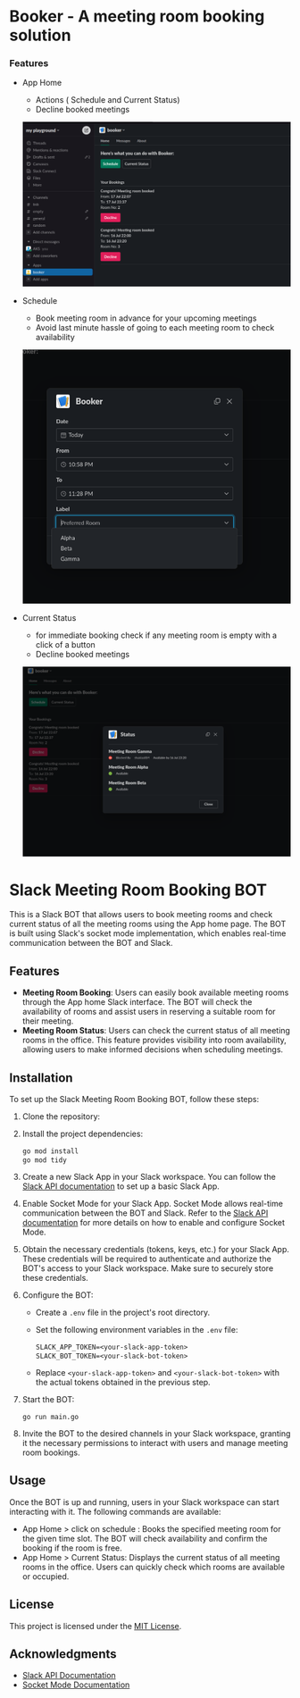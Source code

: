 # Booker - A meeting room booking solution

### Features

- App Home

  - Actions ( Schedule and Current Status)
  - Decline booked meetings

  ![Alt text](home.png)
- Schedule

  - Book meeting room in advance for your upcoming meetings
  - Avoid last minute hassle of going to each meeting room to check availability

  ![Alt text](schedule.png)
- Current Status

  - for immediate booking check if any meeting room is empty with a click of a button
  - Decline booked meetings

  ![Alt text](status.png)

# Slack Meeting Room Booking BOT

This is a Slack BOT that allows users to book meeting rooms and check current status of all the meeting rooms using the App home page. The BOT is built using Slack's socket mode implementation, which enables real-time communication between the BOT and Slack.

## Features

- **Meeting Room Booking**: Users can easily book available meeting rooms through the App home Slack interface. The BOT will check the availability of rooms and assist users in reserving a suitable room for their meeting.
- **Meeting Room Status**: Users can check the current status of all meeting rooms in the office. This feature provides visibility into room availability, allowing users to make informed decisions when scheduling meetings.

## Installation

To set up the Slack Meeting Room Booking BOT, follow these steps:

1. Clone the repository:
2. Install the project dependencies:

   ```
   go mod install
   go mod tidy
   ```
3. Create a new Slack App in your Slack workspace. You can follow the [Slack API documentation](https://api.slack.com/authentication/basics) to set up a basic Slack App.
4. Enable Socket Mode for your Slack App. Socket Mode allows real-time communication between the BOT and Slack. Refer to the [Slack API documentation](https://api.slack.com/apis/connections/socket) for more details on how to enable and configure Socket Mode.
5. Obtain the necessary credentials (tokens, keys, etc.) for your Slack App. These credentials will be required to authenticate and authorize the BOT's access to your Slack workspace. Make sure to securely store these credentials.
6. Configure the BOT:

   - Create a `.env` file in the project's root directory.
   - Set the following environment variables in the `.env` file:

     ```
     SLACK_APP_TOKEN=<your-slack-app-token>
     SLACK_BOT_TOKEN=<your-slack-bot-token>
     ```
   - Replace `<your-slack-app-token>` and `<your-slack-bot-token>` with the actual tokens obtained in the previous step.
7. Start the BOT:

   ```
   go run main.go
   ```
8. Invite the BOT to the desired channels in your Slack workspace, granting it the necessary permissions to interact with users and manage meeting room bookings.

## Usage

Once the BOT is up and running, users in your Slack workspace can start interacting with it. The following commands are available:

- App Home > click on schedule : Books the specified meeting room for the given time slot. The BOT will check availability and confirm the booking if the room is free.
- App Home > Current Status: Displays the current status of all meeting rooms in the office. Users can quickly check which rooms are available or occupied.

## License

This project is licensed under the [MIT License](LICENSE).

## Acknowledgments

- [Slack API Documentation](https://api.slack.com/)
- [Socket Mode Documentation](https://api.slack.com/apis/)
